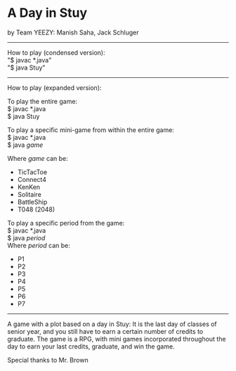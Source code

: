 # A Day in Stuy
by Team YEEZY: Manish Saha, Jack Schluger


*******
How to play (condensed version):  
"$ javac *.java"    
"$ java Stuy"    

******
How to play (expanded version):  

To play the entire game:  
$ javac *.java      
$ java Stuy  

To play a specific mini-game from within the entire game:  
$ javac *.java  
$ java *game*  

Where *game* can be:  
- TicTacToe  
- Connect4  
- KenKen  
- Solitaire  
- BattleShip  
- T048 (2048)  

To play a specific period from the game:  
$ javac *.java    
$ java *period*    
Where *period* can be:  
- P1  
- P2  
- P3  
- P4  
- P5  
- P6  
- P7  

*****
A game with a plot based on a day in Stuy: It is the last day of classes of senior year, and you still have to earn a certain number of credits to graduate. The game is a RPG, with mini games incorporated throughout the day to earn your last credits, graduate, and win the game.

Special thanks to Mr. Brown
